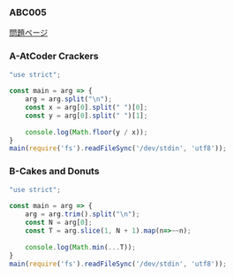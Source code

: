### ABC005
[問題ページ](https://atcoder.jp/contests/abc005/tasks)

### A-AtCoder Crackers
```JavaScript
"use strict";
    
const main = arg => {
    arg = arg.split("\n");
    const x = arg[0].split(" ")[0];
    const y = arg[0].split(" ")[1];
    
    console.log(Math.floor(y / x));
}
main(require('fs').readFileSync('/dev/stdin', 'utf8'));

```

### B-Cakes and Donuts
```JavaScript
"use strict";
    
const main = arg => {
    arg = arg.trim().split("\n");
    const N = arg[0];
    const T = arg.slice(1, N + 1).map(n=>~~n);
    
    console.log(Math.min(...T));
}
main(require('fs').readFileSync('/dev/stdin', 'utf8'));

```